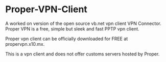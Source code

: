 # Proper-VPN-Client
A worked on version of the open source vb.net vpn client VPN Connector. Proper VPN is a free, simple but sleek and fast PPTP vpn client.


Proper vpn client can be officially downloaded for FREE at propervpn.x10.mx.

This is a vpn client and does not offer customs servers hosted by Proper.
